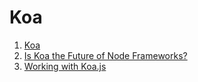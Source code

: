 # Koa

1. [Koa](http://koajs.com)
1. [Is Koa the Future of Node Frameworks?](http://dailyjs.com/2014/01/09/koa/)
1. [Working with Koa.js](http://bramanti.me/working-with-koa-js/)
